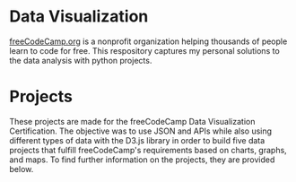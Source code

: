 # Data Visualization
<a href="https://www.freecodecamp.org/learn" target="_blank">freeCodeCamp.org</a> is a nonprofit organization helping thousands of people learn to code for free. This respository captures my personal solutions to the data analysis with python projects.

# Projects
These projects are made for the freeCodeCamp Data Visualization Certification. The objective was to use JSON and APIs while also using different types of data with the D3.js library in order to build five data projects that fulfill freeCodeCamp's requirements based on charts, graphs, and maps. To find further information on the projects, they are provided below. 
